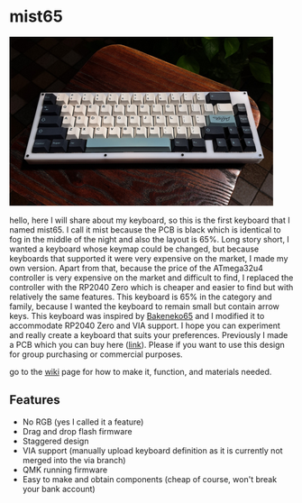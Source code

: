 
# mist65

<img src='https://github.com/naaeell/mist65/blob/main/mist65/pictures/keyboard.png'>

hello, here I will share about my keyboard, so this is the first keyboard that I named mist65. I call it mist because the PCB is black which is identical to fog in the middle of the night and also the layout is 65%.
Long story short, I wanted a keyboard whose keymap could be changed, but because keyboards that supported it were very expensive on the market, I made my own version. Apart from that, because the price of the ATmega32u4 controller is very expensive on the market and difficult to find, I replaced the controller with the RP2040 Zero which is cheaper and easier to find but with relatively the same features. This keyboard is 65% in the category and family, because I wanted the keyboard to remain small but contain arrow keys. This keyboard was inspired by [Bakeneko65](https://github.com/kkatano/bakeneko-65) and I modified it to accommodate RP2040 Zero and VIA support. I hope you can experiment and really create a keyboard that suits your preferences. Previously I made a PCB which you can buy here ([link](https://github.com/kkatano/bakeneko-65)). Please if you want to use this design for group purchasing or commercial purposes.

go to the [wiki](https://github.com/naaeell/mist65/wiki) page for how to make it, function, and materials needed.
## Features

- No RGB (yes I called it a feature)
- Drag and drop flash firmware
- Staggered design
- VIA support (manually upload keyboard definition as it is currently not merged into the via branch)
- QMK running firmware
- Easy to make and obtain components (cheap of course, won't break your bank account)
